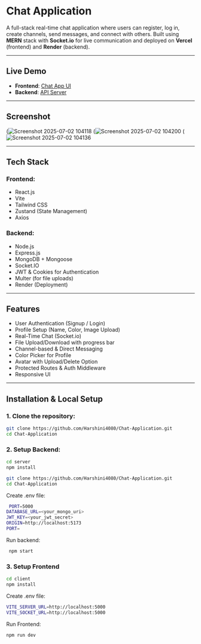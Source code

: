 # Chat Application

A full-stack real-time chat application where users can register, log in, create channels, send messages, and connect with others. Built using **MERN** stack with **Socket.io** for live communication and deployed on **Vercel** (frontend) and **Render** (backend).

---

##  Live Demo

- **Frontend**: [Chat App UI](https://chat-application-eight-phi.vercel.app)
- **Backend**: [API Server](https://chat-application-4-dska.onrender.com)

---

##  Screenshot

(![Screenshot 2025-07-02 104118](https://github.com/user-attachments/assets/a75be7ca-ba04-4d2c-b449-b6b026ae7b1f)
(![Screenshot 2025-07-02 104200](https://github.com/user-attachments/assets/f1a5eb7e-6e24-48c2-b35c-9cc672f20054)
(![Screenshot 2025-07-02 104136](https://github.com/user-attachments/assets/b27923eb-cb9c-45c3-be6b-92054afe59f0)

---

##  Tech Stack

### Frontend:
- React.js
- Vite
- Tailwind CSS
- Zustand (State Management)
- Axios

### Backend:
- Node.js
- Express.js
- MongoDB + Mongoose
- Socket.IO
- JWT & Cookies for Authentication
- Multer (for file uploads)
- Render (Deployment)

---

##  Features

- User Authentication (Signup / Login)
- Profile Setup (Name, Color, Image Upload)
- Real-Time Chat (Socket.io)
- File Upload/Download with progress bar
- Channel-based & Direct Messaging
- Color Picker for Profile
- Avatar with Upload/Delete Option
- Protected Routes & Auth Middleware
- Responsive UI

---

##  Installation & Local Setup


### 1. Clone the repository:

```bash
git clone https://github.com/Harshini4080/Chat-Application.git
cd Chat-Application
```

### 2. Setup Backend:

```bash
cd server
npm install

```

```bash
git clone https://github.com/Harshini4080/Chat-Application.git
cd Chat-Application
```
Create .env file:

``` bash
 PORT=5000
DATABASE_URL=<your_mongo_uri>
JWT_KEY=<your_jwt_secret>
ORIGIN=http://localhost:5173
PORT=
   ```
Run backend:

```bash
 npm start
   ```

### 3. Setup Frontend

```bash
cd client
npm install

```

Create .env file:
```bash
VITE_SERVER_URL=http://localhost:5000
VITE_SOCKET_URL=http://localhost:5000

```
Run Frontend:

```bash
npm run dev


```
